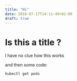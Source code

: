 ```yaml
---
title: "Hi"
date: 2018-07-17T14:11:49+02:00
draft: true
---
```


# Is this a title ?

I have no clue how this works

and then some code:

```
kubectl get pods
```

